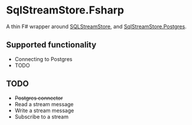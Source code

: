 # SqlStreamStore.Fsharp

A thin F# wrapper around [SQLStreamStore](https://www.nuget.org/packages/SqlStreamStore), and [SqlStreamStore.Postgres](https://www.nuget.org/packages/SqlStreamStore.Postgres).

## Supported functionality
- Connecting to Postgres
- TODO


## TODO

- ~~Postgres connector~~
- Read a stream message
- Write a stream message
- Subscribe to a stream